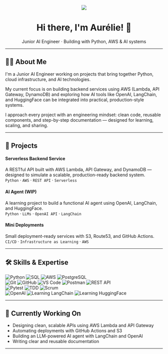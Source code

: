 <p align="center">
   <img src="https://capsule-render.vercel.app/api?type=waving&color=a0d9d7&height=150&text=Let%27s%20Connect!&fontSize=55&fontColor=ffffff&fontAlign=75&fontAlignY=45" />
</p>

<h1 align="center">Hi there, I'm Aurélie! 👋</h1>
<p align="center">
  Junior AI Engineer · Building with Python, AWS & AI systems
</p>

---

## 👩‍💻 About Me

I'm a Junior AI Engineer working on projects that bring together Python, cloud infrastructure, and AI technologies.

My current focus is on building backend services using AWS (Lambda, API Gateway, DynamoDB) and exploring how AI tools like OpenAI, LangChain, and HuggingFace can be integrated into practical, production-style systems.

I approach every project with an engineering mindset: clean code, reusable components, and step-by-step documentation — designed for learning, scaling, and sharing.

---

## 🚀 Projects

#### Serverless Backend Service  
A RESTful API built with AWS Lambda, API Gateway, and DynamoDB — designed to simulate a scalable, production-ready backend system.  
`Python` · `AWS` · `REST API` · `Serverless`

#### AI Agent (WIP)  
A learning project to build a functional AI agent using OpenAI, LangChain, and HuggingFace.  
`Python` · `LLMs` · `OpenAI API` · `LangChain`

#### Mini Deployments  
Small deployment-ready services with S3, Route53, and GitHub Actions.  
`CI/CD` · `Infrastructure as Learning` · `AWS`

---

## 🛠️ Skills & Expertise
<!-- 
- **Languages**: Python · SQL  
- **Cloud**: AWS Lambda · DynamoDB · API Gateway · S3 
- **AI / LLMs**: OpenAI API · LangChain · HuggingFace *(learning)*
- **Dev Tools**: Git · GitHub · VS Code · Postman · Pytest  
- **Concepts**: REST APIs · Test-Driven Development · Agile / Scrum
-->

<p align="left">
  <!-- Languages & Cloud -->
  <img alt="Python" src="https://img.shields.io/badge/Python-3776AB?style=flat&logo=python&logoColor=white" />
  <img alt="SQL" src="https://img.shields.io/badge/SQL-4479A1?style=flat&logo=postgresql&logoColor=white" />
  <img alt="AWS" src="https://img.shields.io/badge/AWS-232F3E?style=flat&logo=amazonaws&logoColor=orange" />
  <img alt="PostgreSQL" src="https://img.shields.io/badge/PostgreSQL-4169E1?style=flat&logo=postgresql&logoColor=white" /><br>

  <!-- Dev Tools -->
  <img alt="Git" src="https://img.shields.io/badge/Git-F05032?style=flat&logo=git&logoColor=white" />
  <img alt="GitHub" src="https://img.shields.io/badge/GitHub-181717?style=flat&logo=github&logoColor=white" />
  <img alt="VS Code" src="https://img.shields.io/badge/VS%20Code-007ACC?style=flat&logo=visualstudiocode&logoColor=white" />
  <img alt="Postman" src="https://img.shields.io/badge/Postman-FF6C37?style=flat&logo=postman&logoColor=white" />
  <img alt="REST API" src="https://img.shields.io/badge/REST-API-blue?style=flat&logo=fastapi&logoColor=white" /><br>

  <!-- Testing & Workflow -->
   <img alt="Pytest" src="https://img.shields.io/badge/Pytest-0A9EDC?style=flat&logo=pytest&logoColor=white" />
  <img alt="TDD" src="https://img.shields.io/badge/TDD-Test--Driven_Development-red?style=flat" />
  <img alt="Scrum" src="https://img.shields.io/badge/Scrum-Agile-blueviolet?style=flat&logo=jira&logoColor=white" /><br>

  <!-- AI & Learning -->
  <img alt="OpenAI" src="https://img.shields.io/badge/OpenAI-412991?style=flat&logo=openai&logoColor=white" />
  <img alt="Learning LangChain" src="https://img.shields.io/badge/Learning-LangChain-blue?style=flat&logo=openai&logoColor=white" />
  <img alt="Learning HuggingFace" src="https://img.shields.io/badge/Learning-HuggingFace-FCC42D?style=flat&logo=huggingface&logoColor=black" />
</p>

---

## 🌱 Currently Working On

- Designing clean, scalable APIs using AWS Lambda and API Gateway  
- Automating deployments with GitHub Actions and S3  
- Building an LLM-powered AI agent with LangChain and OpenAI  
- Writing clear and reusable documentation

---


